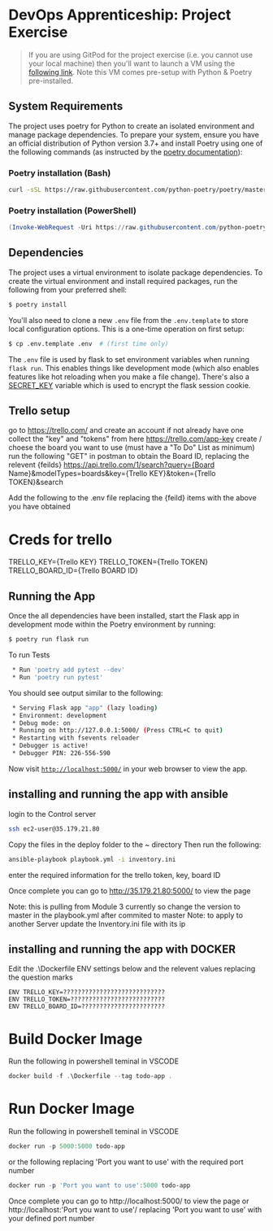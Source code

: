 # DevOps Apprenticeship: Project Exercise

> If you are using GitPod for the project exercise (i.e. you cannot use your local machine) then you'll want to launch a VM using the [following link](https://gitpod.io/#https://github.com/CorndelWithSoftwire/DevOps-Course-Starter). Note this VM comes pre-setup with Python & Poetry pre-installed.

## System Requirements

The project uses poetry for Python to create an isolated environment and manage package dependencies. To prepare your system, ensure you have an official distribution of Python version 3.7+ and install Poetry using one of the following commands (as instructed by the [poetry documentation](https://python-poetry.org/docs/#system-requirements)):

### Poetry installation (Bash)

```bash
curl -sSL https://raw.githubusercontent.com/python-poetry/poetry/master/install-poetry.py | python -
```

### Poetry installation (PowerShell)

```powershell
(Invoke-WebRequest -Uri https://raw.githubusercontent.com/python-poetry/poetry/master/install-poetry.py -UseBasicParsing).Content | python -
```

## Dependencies

The project uses a virtual environment to isolate package dependencies. To create the virtual environment and install required packages, run the following from your preferred shell:

```bash
$ poetry install
```

You'll also need to clone a new `.env` file from the `.env.template` to store local configuration options. This is a one-time operation on first setup:

```bash
$ cp .env.template .env  # (first time only)
```

The `.env` file is used by flask to set environment variables when running `flask run`. This enables things like development mode (which also enables features like hot reloading when you make a file change). There's also a [SECRET_KEY](https://flask.palletsprojects.com/en/1.1.x/config/#SECRET_KEY) variable which is used to encrypt the flask session cookie.

## Trello setup

go to https://trello.com/ and create an account if not already have one
collect the "key" and "tokens" from here https://trello.com/app-key
create / choese the board you want to use (must have a "To Do" List as minimum)
run the following "GET" in postman to obtain the Board ID, replacing the relevent {feilds}
https://api.trello.com/1/search?query={Board Name}&modelTypes=boards&key={Trello KEY}&token={Trello TOKEN}&search

Add the following to the .env file replacing the {feild} items with the above you have obtained
# Creds for trello
TRELLO_KEY={Trello KEY}
TRELLO_TOKEN={Trello TOKEN}
TRELLO_BOARD_ID={Trello BOARD ID}

## Running the App

Once the all dependencies have been installed, start the Flask app in development mode within the Poetry environment by running:
```bash
$ poetry run flask run
```
To run Tests
```bash
 * Run 'poetry add pytest --dev'
 * Run 'poetry run pytest'
```
You should see output similar to the following:
```bash
 * Serving Flask app "app" (lazy loading)
 * Environment: development
 * Debug mode: on
 * Running on http://127.0.0.1:5000/ (Press CTRL+C to quit)
 * Restarting with fsevents reloader
 * Debugger is active!
 * Debugger PIN: 226-556-590
```
Now visit [`http://localhost:5000/`](http://localhost:5000/) in your web browser to view the app.


## installing and running the app with ansible
login to the Control server
```bash
ssh ec2-user@35.179.21.80
```
Copy the files in the deploy folder to the ~ directory
Then run the following:
```bash
ansible-playbook playbook.yml -i inventory.ini
```
enter the required information for the trello token, key, board ID

Once complete you can go to http://35.179.21.80:5000/ to view the page

Note: this is pulling from Module 3 currently so change the version to master in the playbook.yml after commited to master
Note: to apply to another Server update the Inventory.ini file with its ip


## installing and running the app with DOCKER
Edit the .\Dockerfile ENV settings below and the relevent values replacing the question marks
```docker
ENV TRELLO_KEY=????????????????????????????
ENV TRELLO_TOKEN=??????????????????????????
ENV TRELLO_BOARD_ID=???????????????????????
```

# Build Docker Image
Run the following in powershell teminal in VSCODE
```powershell
docker build -f .\Dockerfile --tag todo-app .
```

# Run Docker Image
Run the following in powershell teminal in VSCODE
```powershell
docker run -p 5000:5000 todo-app
```
or the following replacing 'Port you want to use' with the required port number
```powershell
docker run -p 'Port you want to use':5000 todo-app
```

Once complete you can go to http://localhost:5000/ to view the page or http://localhost:'Port you want to use'/  replacing 'Port you want to use' with your defined port number


